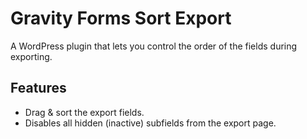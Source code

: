 # Gravity Forms Sort Export
A WordPress plugin that lets you control the order of the fields during exporting.

## Features
- Drag & sort the export fields.
- Disables all hidden (inactive) subfields from the export page.
